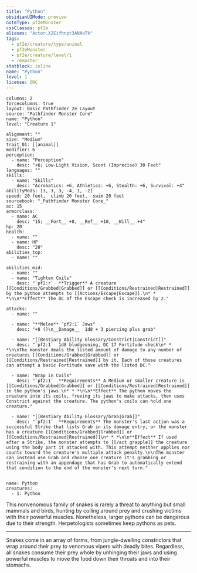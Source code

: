 ```yaml
---
title: "Python"
obsidianUIMode: preview
noteType: pf2eMonster
cssClasses: pf2e
aliases: "Actor.X2Eifhnpt3ANAoTk" 
tags:
  - pf2e/creature/type/animal
  - pf2eMonster
  - pf2e/creature/level/1
  - remaster
statblock: inline
name: "Python"
level: 1
license: ORC
---
```


```statblock
columns: 2
forcecolumns: true
layout: Basic Pathfinder 2e Layout
source: "Pathfinder Monster Core"
name: "Python"
level: "Creature 1"

alignment: ""
size: "Medium"
trait_01: [[animal]]
modifier: 6
perception:
  - name: "Perception"
    desc: "+6; Low-Light Vision, Scent (Imprecise) 30 Feet"
languages: ""
skills:
  - name: "Skills"
    desc: "Acrobatics: +6, Athletics: +6, Stealth: +6, Survival: +4"
abilityMods: [3, 3, 3, -4, 1, -2]
speed: 20 feet,  climb 20 feet,  swim 20 feet
sourcebook: "_Pathfinder Monster Core_"
ac: 15
armorclass:
  - name: AC
    desc: "15; __Fort__ +8, __Ref__ +10, __Will__ +4"
hp: 20
health:
  - name: ""
  - name: HP
    desc: "20"
abilities_top:
  - name: ""

abilities_mid:
  - name: ""
  - name: "Tighten Coils"
    desc: "`pf2:r`  **Trigger** A creature [[Conditions/Grabbed|Grabbed]] or [[Conditions/Restrained|Restrained]] by the python attempts to [[Actions/Escape|Escape]].\n* * *\n\n**Effect** The DC of the Escape check is increased by 2."

attacks:
  - name: ""

  - name: "**Melee** `pf2:1` Jaws"
    desc: "+8 ()\n__Damage__  1d8 + 3 piercing plus grab"

  - name: "[[Bestiary Ability Glossary/Constrict|Constrict]]"
    desc: "`pf2:1`  1d8 bludgeoning, DC 17 Fortitude check\n* * *\n\nThe monster deals the listed amount of damage to any number of creatures [[Conditions/Grabbed|Grabbed]] or [[Conditions/Restrained|Restrained]] by it. Each of those creatures can attempt a basic Fortitude save with the listed DC."

  - name: "Wrap in Coils"
    desc: "`pf2:1`  **Requirements** A Medium or smaller creature is [[Conditions/Grabbed|Grabbed]] or [[Conditions/Restrained|Restrained]] in the python's jaws.\n* * *\n\n**Effect** The python moves the creature into its coils, freeing its jaws to make attacks, then uses Constrict against the creature. The python's coils can hold one creature."

  - name: "[[Bestiary Ability Glossary/Grab|Grab]]"
    desc: "`pf2:1`  **Requirements** The monster's last action was a successful Strike that lists Grab in its damage entry, or the monster has a creature [[Conditions/Grabbed|Grabbed]] or [[Conditions/Restrained|Restrained]]\n* * *\n\n**Effect** If used after a Strike, the monster attempts to [[/act grapple]] the creature using the body part it attacked with. This attempt neither applies nor counts toward the creature's multiple attack penalty.\n\nThe monster can instead use Grab and choose one creature it's grabbing or restraining with an appendage that has Grab to automatically extend that condition to the end of the monster's next turn."
 
```

```encounter-table
name: Python
creatures:
  - 1: Python
```



This nonvenomous family of snakes is rarely a threat to anything but small mammals and birds, hunting by coiling around prey and crushing victims with their powerful muscles. Nonetheless, larger pythons can be dangerous due to their strength. Herpetologists sometimes keep pythons as pets.

* * *

Snakes come in an array of forms, from jungle-dwelling constrictors that wrap around their prey to venomous vipers with deadly bites. Regardless, all snakes consume their prey whole by unhinging their jaws and using powerful muscles to move the food down their throats and into their stomachs.
